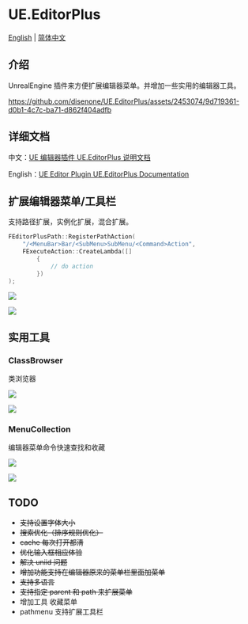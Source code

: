 # UE.EditorPlus

[English](README.en.md) | [简体中文](README.md)

## 介绍

UnrealEngine 插件来方便扩展编辑器菜单。并增加一些实用的编辑器工具。

https://github.com/disenone/UE.EditorPlus/assets/2453074/9d719361-d0b1-4c7c-ba71-d862f404adfb

## 详细文档

中文：[UE 编辑器插件 UE.EditorPlus 说明文档](https://disenone.github.io/wiki/ue-%E7%BC%96%E8%BE%91%E5%99%A8%E6%8F%92%E4%BB%B6-EditorPlus/)

English：[UE Editor Plugin UE.EditorPlus Documentation](https://disenone.github.io/wiki/en/ue-%E7%BC%96%E8%BE%91%E5%99%A8%E6%8F%92%E4%BB%B6-EditorPlus/)

## 扩展编辑器菜单/工具栏

支持路径扩展，实例化扩展，混合扩展。

```cpp
FEditorPlusPath::RegisterPathAction(
    "/<MenuBar>Bar/<SubMenu>SubMenu/<Command>Action",
    FExecuteAction::CreateLambda([]
        {
            // do action
        })
);
```

![](https://disenone.github.io/wiki/assets/img/2024-ue-editorplus/menu.png)

![](https://disenone.github.io/wiki/assets/img/2024-ue-editorplus/toolbar.png)

## 实用工具

### ClassBrowser

类浏览器

![](https://disenone.github.io/wiki/assets/img/2024-ue-editorplus/classbrowser_menu.png)

![](https://disenone.github.io/wiki/assets/img/2024-ue-editorplus/classbrowser.png)

### MenuCollection

编辑器菜单命令快速查找和收藏

![](https://disenone.github.io/wiki/assets/img/2024-ue-editorplus/menucollection_find.png)

![](https://disenone.github.io/wiki/assets/img/2024-ue-editorplus/menucollection_star.png)


## TODO

- ~~支持设置字体大小~~
- ~~搜索优化（排序规则优化）~~
- ~~cache 每次打开都清~~
- ~~优化输入框相应体验~~
- ~~解决 uniid 问题~~
- ~~增加功能支持在编辑器原来的菜单栏里面加菜单~~
- ~~支持多语言~~
- ~~支持指定 parent 和 path 来扩展菜单~~
- 增加工具 收藏菜单
- pathmenu 支持扩展工具栏

